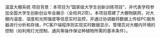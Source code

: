 温室大棚系统
项目背景：本项目为“国家级大学生创新训练项目”，并代表学校参加全国大学生创新创业年会展示（全校共2项）。本项目搭建了大棚物联网，对大棚内温度、湿度和光照强度等信息实时监控，并通过协调器将数据上传给PC服务器进行分析和存储，PC客户端程序则实现实时数据显示、管理员对大棚内环境的控制（如利用灯光控制、通风等操作保证种植物所需的基本条件）。
